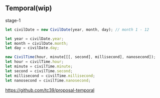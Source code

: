 ## Temporal(wip)

stage-1

```javascript
let civilDate = new CivilDate(year, month, day); // month 1 - 12

let year = civilDate.year;
let month = civilDate.month;
let day = civilDate.day;

new CivilTime(hour, minute[[[, second], millisecond], nanosecond]);
let hour = civilTime.hour;
let minute = civilTime.minute;
let second = civilTime.second;
let millisecond = civilTime.millisecond;
let nanosecond = civilTime.nanosecond;
```

<a class="ref-link" href="https://github.com/tc39/proposal-temporal" target="_blank">
  https://github.com/tc39/proposal-temporal
</a>
